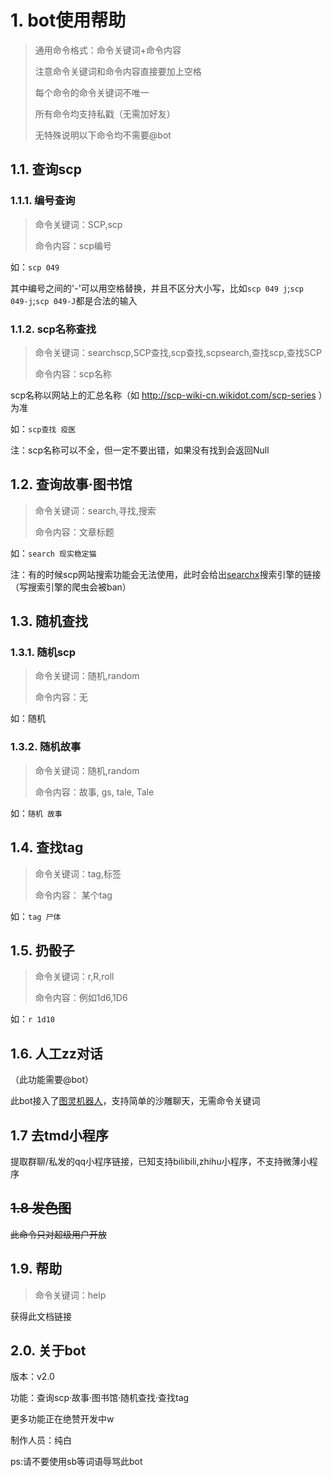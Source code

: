 # 1. bot使用帮助
>通用命令格式：命令关键词+命令内容
>
>注意命令关键词和命令内容直接要加上空格
>
>每个命令的命令关键词不唯一
>
>所有命令均支持私戳（无需加好友）
>
>无特殊说明以下命令均不需要@bot
## 1.1. 查询scp
### 1.1.1. 编号查询
>命令关键词：SCP,scp
>
>命令内容：scp编号

如：``scp 049``

其中编号之间的'-'可以用空格替换，并且不区分大小写，比如``scp 049 j``;``scp 049-j``;``scp 049-J``都是合法的输入

### 1.1.2. scp名称查找
>命令关键词：searchscp,SCP查找,scp查找,scpsearch,查找scp,查找SCP
>
>命令内容：scp名称

scp名称以网站上的汇总名称（如 http://scp-wiki-cn.wikidot.com/scp-series ）为准

如：``scp查找 疫医``

注：scp名称可以不全，但一定不要出错，如果没有找到会返回Null

## 1.2. 查询故事·图书馆
>命令关键词：search,寻找,搜索
>
>命令内容：文章标题

如：``search 现实稳定猫``

注：有的时候scp网站搜索功能会无法使用，此时会给出[searchx](https://searx.bar/)搜索引擎的链接（写搜索引擎的爬虫会被ban）

## 1.3. 随机查找
### 1.3.1. 随机scp
>命令关键词：随机,random
>
>命令内容：无

如：随机
### 1.3.2. 随机故事
>命令关键词：随机,random
>
>命令内容：故事, gs, tale, Tale

如：``随机 故事``
## 1.4. 查找tag
>命令关键词：tag,标签
>
>命令内容： 某个tag

如：``tag 尸体``

## 1.5. 扔骰子
>命令关键词：r,R,roll
>
>命令内容：例如1d6,1D6

如：``r 1d10``

## 1.6. 人工zz对话
（此功能需要@bot）

此bot接入了[图灵机器人](http://www.turingapi.com/)，支持简单的沙雕聊天，无需命令关键词

## 1.7 去tmd小程序

提取群聊/私发的qq小程序链接，已知支持bilibili,zhihu小程序，不支持微薄小程序

## ~~1.8 发色图~~

~~此命令只对超级用户开放~~

## 1.9. 帮助
>命令关键词：help

获得此文档链接
## 2.0. 关于bot

版本：v2.0

功能：查询scp·故事·图书馆·随机查找·查找tag

更多功能正在绝赞开发中w

制作人员：纯白

ps:请不要使用sb等词语辱骂此bot
